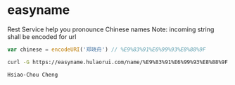 # easyname

Rest Service help you pronounce Chinese names
Note: incoming string shall be encoded for url


```javascript
var chinese = encodeURI('郑晓舟') // %E9%83%91%E6%99%93%E8%88%9F
```

```bash
curl -G https://easyname.hulaorui.com/name/%E9%83%91%E6%99%93%E8%88%9F

Hsiao-Chou Cheng
```


